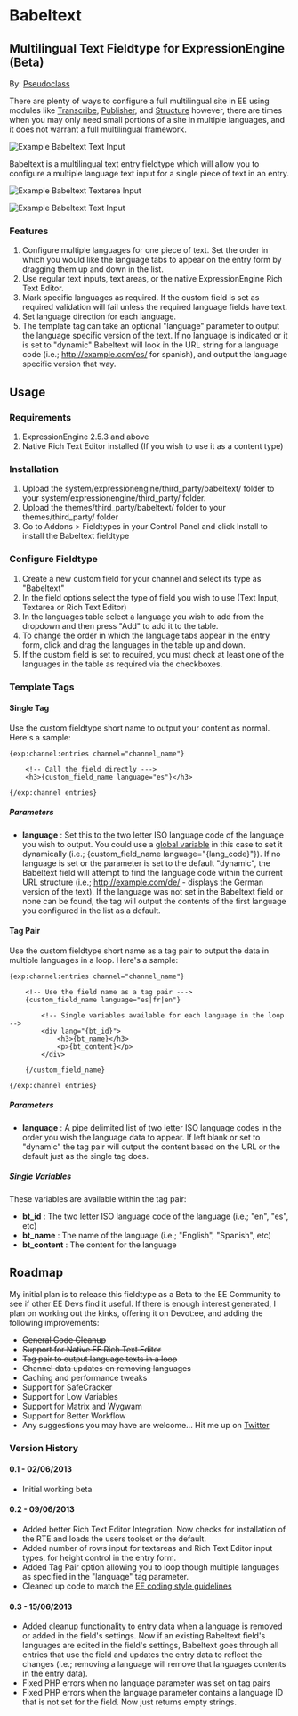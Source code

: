 # Babeltext

## Multilingual Text Fieldtype for ExpressionEngine (Beta)

By: [Pseudoclass](http://pseudoclass.com/)

There are plenty of ways to configure a full multilingual site in EE using modules like [Transcribe](http://eeharbor.com/transcribe), [Publisher](http://boldminded.com/add-ons/publisher), and [Structure](http://buildwithstructure.com/) however, there are times when you may only need small portions of a site in multiple languages, and it does not warrant a full multilingual framework.

![Example Babeltext Text Input](https://dl.dropboxusercontent.com/u/1671252/babeltext/sample_textinput_1.png)

Babeltext is a multilingual text entry fieldtype which will allow you to configure a multiple language text input for a single piece of text in an entry.

![Example Babeltext Textarea Input](https://dl.dropboxusercontent.com/u/1671252/babeltext/sample_rte.png)

![Example Babeltext Text Input](https://dl.dropboxusercontent.com/u/1671252/babeltext/sample_config.png)

### Features

1. Configure multiple languages for one piece of text. Set the order in which you would like the language tabs to appear on the entry form by dragging them up and down in the list.
2. Use regular text inputs, text areas, or the native ExpressionEngine Rich Text Editor.
3. Mark specific languages as required. If the custom field is set as required validation will fail unless the required language fields have text.
4. Set language direction for each language.
5. The template tag can take an optional "language" parameter to output the language specific version of the text. If no language is indicated or it is set to "dynamic" Babeltext will look in the URL string for a language code (i.e.; http://example.com/es/ for spanish), and output the language specific version that way.

## Usage

### Requirements

1. ExpressionEngine 2.5.3 and above
2. Native Rich Text Editor installed (If you wish to use it as a content type)

### Installation

1. Upload the system/expressionengine/third_party/babeltext/ folder to your system/expressionengine/third_party/ folder.
2. Upload the themes/third_party/babeltext/ folder to your themes/third_party/ folder
3. Go to Addons > Fieldtypes in your Control Panel and click Install to install the Babeltext fieldtype

### Configure Fieldtype

1. Create a new custom field for your channel and select its type as "Babeltext"
2. In the field options select the type of field you wish to use (Text Input, Textarea or Rich Text Editor)
3. In the languages table select a language you wish to add from the dropdown and then press "Add" to add it to the table.
4. To change the order in which the language tabs appear in the entry form, click and drag the languages in the table up and down.
5. If the custom field is set to required, you must check at least one of the languages in the table as required via the checkboxes.

### Template Tags

#### Single Tag

Use the custom fieldtype short name to output your content as normal. Here's a sample:

    {exp:channel:entries channel="channel_name"}

        <!-- Call the field directly --->
        <h3>{custom_field_name language="es"}</h3>

    {/exp:channel entries}

##### Parameters

* **language** : Set this to the two letter ISO language code of the  language you wish to output. You could use a [global variable](http://cwcrawley.co.uk/2010/01/multi-lingual-websites-in-expressionengine/) in this case to set it dynamically (i.e.; {custom_field_name language="{lang_code}"}). If no language is set or the parameter is set to the default "dynamic", the Babeltext field will attempt to find the language code within the current URL structure (i.e.; http://example.com/de/ - displays the German version of the text). If the language was not set in the Babeltext field or none can be found, the tag will output the contents of the first language you configured in the list as a default.

#### Tag Pair

Use the custom fieldtype short name as a tag pair to output the data in multiple languages in a loop. Here's a sample:

    {exp:channel:entries channel="channel_name"}

        <!-- Use the field name as a tag pair --->
        {custom_field_name language="es|fr|en"}

            <!-- Single variables available for each language in the loop -->
            <div lang="{bt_id}">
                <h3>{bt_name}</h3>
				<p>{bt_content}</p>
            </div>

        {/custom_field_name}

    {/exp:channel entries}

##### Parameters

* **language** : A pipe delimited list of two letter ISO language codes in the order you wish the language data to appear. If left blank or set to "dynamic" the tag pair will output the content based on the URL or the default just as the single tag does.

##### Single Variables

These variables are available within the tag pair:

* **bt_id** : The two letter ISO language code of the language (i.e.; "en", "es", etc)
* **bt_name** : The name of the language (i.e.; "English", "Spanish", etc)
* **bt_content** : The content for the language

## Roadmap

My initial plan is to release this fieldtype as a Beta to the EE Community to see if other EE Devs find it useful. If there is enough interest generated, I plan on working out the kinks, offering it on Devot:ee, and adding the following improvements:

* ~~General Code Cleanup~~
* ~~Support for Native EE Rich Text Editor~~
* ~~Tag pair to output language texts in a loop~~
* ~~Channel data updates on removing languages~~
* Caching and performance tweaks
* Support for SafeCracker
* Support for Low Variables
* Support for Matrix and Wygwam
* Support for Better Workflow
* Any suggestions you may have are welcome... Hit me up on [Twitter](https://twitter.com/pseudoclass) 

### Version History

#### 0.1 - 02/06/2013
* Initial working beta

#### 0.2 - 09/06/2013
* Added better Rich Text Editor Integration. Now checks for installation of the RTE and loads the users toolset or the default.
* Added number of rows input for textareas and Rich Text Editor input types, for height control in the entry form.
* Added Tag Pair option allowing you to loop though multiple languages as specified in the "language" tag parameter.
* Cleaned up code to match the [EE coding style guidelines](http://ellislab.com/expressionengine/user-guide/development/guidelines/general.html)

#### 0.3 - 15/06/2013
* Added cleanup functionality to entry data when a language is removed or added in the field's settings. Now if an existing Babeltext field's languages are edited in the field's settings, Babeltext goes through all entries that use the field and updates the entry data to reflect the changes (i.e.; removing a language will remove that languages contents in the entry data). 
* Fixed PHP errors when no language parameter was set on tag pairs
* Fixed PHP errors when the language parameter contains a language ID that is not set for the field. Now just returns empty strings.